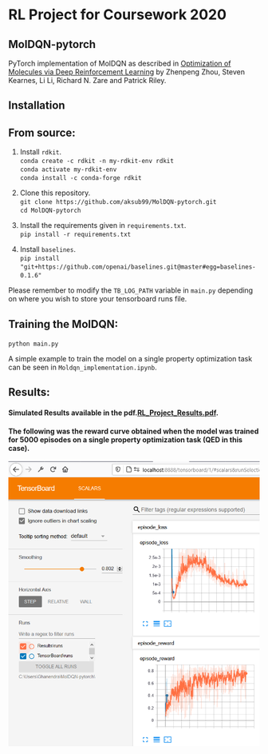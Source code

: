 
# RL Project for Coursework 2020
## MolDQN-pytorch

PyTorch implementation of MolDQN as described in [Optimization of Molecules via Deep Reinforcement Learning](https://www.nature.com/articles/s41598-019-47148-x)
by Zhenpeng Zhou, Steven Kearnes, Li Li, Richard N. Zare and Patrick Riley.

## Installation

## <a name="source"></a>From source:

1) Install `rdkit`.  
   `conda create -c rdkit -n my-rdkit-env rdkit`  
   `conda activate my-rdkit-env`  
   `conda install -c conda-forge rdkit`  
   
2) Clone this repository.  
   `git clone https://github.com/aksub99/MolDQN-pytorch.git`  
   `cd MolDQN-pytorch`
   
3) Install the requirements given in `requirements.txt`.  
   `pip install -r requirements.txt`  
   
4) Install `baselines`.  
   `pip install "git+https://github.com/openai/baselines.git@master#egg=baselines-0.1.6"`  
   
Please remember to modify the `TB_LOG_PATH` variable in `main.py` depending on where you wish to store your tensorboard runs file.
## Training the MolDQN:

`python main.py`

A simple example to train the model on a single property optimization task can be seen in `Moldqn_implementation.ipynb`.

## Results:

#### Simulated Results available in the pdf.[RL_Project_Results.pdf](https://github.com/Ghanendra19213/Ghanendra_MT19213_RL_M2020/blob/master/Project/RL_Project_Results.pdf).
#### The following was the reward curve obtained when the model was trained for 5000 episodes on a single property optimization task (QED in this case).

<img src="https://github.com/Ghanendra19213/Ghanendra_MT19213_RL_M2020/blob/master/Project/Tensorboard_Results.PNG">
